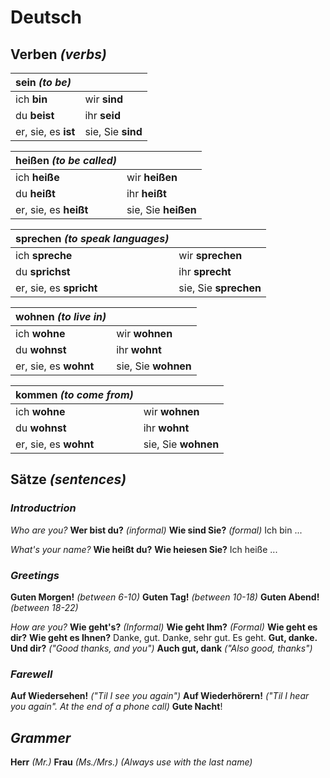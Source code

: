 # Deutsch

## Verben *(verbs)*


| **sein** *(to be)*  |                   |
| :----------- | ------------ |
|ich **bin** | wir **sind** |
|du **beist** | ihr **seid**|
|er, sie, es **ist**| sie, Sie  **sind**|



| heißen *(to be called)* |                    |
| :----------- | ------------ |
|ich **heiße** | wir **heißen** |
|du **heißt** | ihr **heißt**|
|er, sie, es **heißt**| sie, Sie  **heißen**|



| sprechen *(to speak languages)* |                    |
| :----------- | ------------ |
|ich **spreche** | wir **sprechen** |
|du **sprichst** | ihr **sprecht**|
|er, sie, es **spricht**| sie, Sie  **sprechen**|



| wohnen *(to live in)* |                      |
| :-------------------- | -------------------- |
| ich **wohne**         | wir **wohnen**       |
| du **wohnst**         | ihr **wohnt**        |
| er, sie, es **wohnt** | sie, Sie  **wohnen** |



| kommen *(to come from)* |                      |
| :---------------------- | -------------------- |
| ich **wohne**           | wir **wohnen**       |
| du **wohnst**           | ihr **wohnt**        |
| er, sie, es **wohnt**   | sie, Sie  **wohnen** |



##  Sätze *(sentences)*

### *Introductrion*

*Who are you?*
**Wer bist du?** *(informal)*
**Wie sind Sie?** *(formal)*
Ich bin ...

*What's your name?*
**Wie heißt du?**
**Wie heiesen Sie?**
Ich heiße ...

### *Greetings*

**Guten Morgen!**  *(between 6-10)*
**Guten Tag!** *(between 10-18)*
**Guten Abend!** *(between 18-22)*

*How are you?*
**Wie geht's?** *(Informal)*
**Wie geht Ihm?** *(Formal)* 
**Wie geht es dir?**
**Wie geht es Ihnen?**
Danke, gut.
Danke, sehr gut.
Es geht.
**Gut, danke. Und dir?** *("Good thanks, and you")*
**Auch gut, dank** *("Also good, thanks")*

### *Farewell*

**Auf Wiedersehen!** *("Til I see you again")*
**Auf Wiederhörern!** *("Til I hear you again". At the end of a phone call)*
**Gute Nacht**!

## *Grammer*

**Herr** *(Mr.)*
**Frau** *(Ms./Mrs.)*
*(Always use with the last name)*






